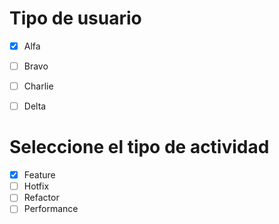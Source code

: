 # Tipo de usuario
- [x] Alfa
- [ ] Bravo 
- [ ] Charlie
- [ ] Delta


# Seleccione el tipo de actividad
- [x] Feature
- [ ] Hotfix
- [ ] Refactor
- [ ] Performance
